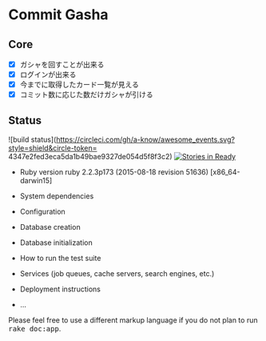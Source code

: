 # Commit Gasha

## Core

- [x] ガシャを回すことが出来る
- [x] ログインが出来る
- [x] 今までに取得したカード一覧が見える
- [x] コミット数に応じた数だけガシャが引ける

## Status
![build status](https://circleci.com/gh/a-know/awesome_events.svg?style=shield&circle-token= 4347e2fed3eca5da1b49bae9327de054d5f8f3c2)
[![Stories in Ready](https://badge.waffle.io/elzzup/commit_gasha.png?label=ready&title=Ready)](https://waffle.io/elzzup/commit_gasha)

* Ruby version
ruby 2.2.3p173 (2015-08-18 revision 51636) [x86_64-darwin15]

* System dependencies

* Configuration

* Database creation

* Database initialization

* How to run the test suite

* Services (job queues, cache servers, search engines, etc.)

* Deployment instructions

* ...


Please feel free to use a different markup language if you do not plan to run
<tt>rake doc:app</tt>.
